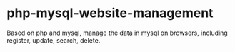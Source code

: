 # php-mysql-website-management
Based on php and mysql, manage the data in mysql on browsers, including register, update, search, delete. 

